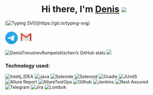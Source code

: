 <h1 align="center">Hi there, I'm <a href="https://t.me/Rumpelstilzchen4" target="_blank">Denis</a> 
<img src="https://github.com/blackcater/blackcater/raw/main/images/Hi.gif" height="32"/></h1>

[![Typing SVG](https://readme-typing-svg.herokuapp.com?color=000000&lines=I'm+a+QA+engineer.;I'm+a+student+of+the+qa.guru+school.)](https://git.io/typing-svg)
  
[![Telegram](images/Telegram1.png)](https://t.me/Rumpelstilzchen4) [![Email](images/Gmail_Icon.png)](mailto:tdv14011984@gmail.com)

![DenisTimushevRumpelstilzchen’s GitHub stats](https://github-readme-stats.vercel.app/api?username=DenisTimushevRumpelstilzchen&show_icons=true)
<img src="https://github.com/blackcater/blackcater/raw/main/images/Hi.gif" height="32"/></h1>

### Technology used:
![Intelij_IDEA](images/icons/Intelij_IDEA.png)
![Java](images/icons/Java.png)
![Selenide](images/icons/Selenide.png)
![Selenoid](images/icons/Selenoid.png)
![Gradle](images/icons/Gradle.png)
![JUnit5](images/icons/JUnit5.png)
![Allure Report](images/icons/Allure_Report.png)
![AllureTestOps](images/icons/AllureTestOps.png)
![Github](images/icons/Github.png)
![Jenkins](images/icons/Jenkins.png)
![Rest-Assured](images/icons/Rest-Assured.png)
![Telegram](images/icons/Telegram.png)
![Jira](images/icons/Jira.png)
![Lombok](images/icons/Lombok.png)
